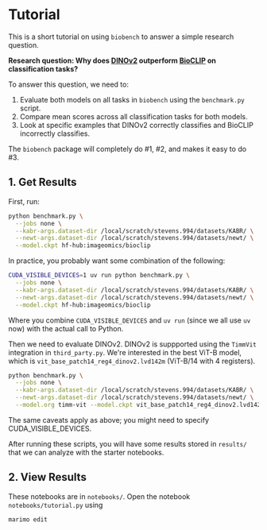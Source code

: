 # Tutorial

This is a short tutorial on using `biobench` to answer a simple research question.

**Research question: Why does [DINOv2](https://github.com/facebookresearch/dinov2) outperform [BioCLIP](https://imageomics.github.io/bioclip/) on classification tasks?**

To answer this question, we need to:

1. Evaluate both models on all tasks in `biobench` using the `benchmark.py` script.
2. Compare mean scores across all classification tasks for both models.
3. Look at specific examples that DINOv2 correctly classifies and BioCLIP incorrectly classifies.

The `biobench` package will completely do #1, #2, and makes it easy to do #3.

## 1. Get Results

First, run:

```sh
python benchmark.py \
  --jobs none \
  --kabr-args.dataset-dir /local/scratch/stevens.994/datasets/KABR/ \
  --newt-args.dataset-dir /local/scratch/stevens.994/datasets/newt/ \
  --model.ckpt hf-hub:imageomics/bioclip
```

In practice, you probably want some combination of the following:

```sh
CUDA_VISIBLE_DEVICES=1 uv run python benchmark.py \
  --jobs none \
  --kabr-args.dataset-dir /local/scratch/stevens.994/datasets/KABR/ \
  --newt-args.dataset-dir /local/scratch/stevens.994/datasets/newt/ \
  --model.ckpt hf-hub:imageomics/bioclip
```

Where you combine `CUDA_VISIBLE_DEVICES` and `uv run` (since we all use `uv` now) with the actual call to Python.

Then we need to evaluate DINOv2.
DINOv2 is suppported using the `TimmVit` integration in `third_party.py`.
We're interested in the best ViT-B model, which is `vit_base_patch14_reg4_dinov2.lvd142m` (ViT-B/14 with 4 registers).

```sh
python benchmark.py \
  --jobs none \
  --kabr-args.dataset-dir /local/scratch/stevens.994/datasets/KABR/ \
  --newt-args.dataset-dir /local/scratch/stevens.994/datasets/newt/ \
  --model.org timm-vit --model.ckpt vit_base_patch14_reg4_dinov2.lvd142m
```

The same caveats apply as above; you might need to specify CUDA_VISIBLE_DEVICES.

After running these scripts, you will have some results stored in `results/` that we can analyze with the starter notebooks.

## 2. View Results

These notebooks are in `notebooks/`.
Open the notebook `notebooks/tutorial.py` using

```sh
marimo edit
```
